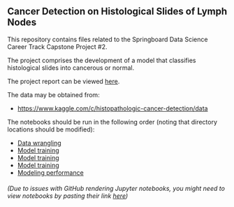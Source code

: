 ## Cancer Detection on Histological Slides of Lymph Nodes

This repository contains files related to the Springboard Data Science Career Track Capstone Project #2.

The project comprises the development of a model that classifies histological slides into cancerous or normal.

The project report can be viewed [here](https://github.com/leukemia/Capstone_Projects/tree/master/Capstone_Project02/Milestone_Report-01).

The data may be obtained from:

  * https://www.kaggle.com/c/histopathologic-cancer-detection/data


The notebooks should be run in the following order (noting that directory locations should be modified):

  * [Data wrangling](https://github.com/leukemia/Capstone_Projects/blob/master/Capstone_Project02/Milestone_Report-02/Capstone_Project-02_Data_wrangling_EDA.ipynb)
  * [Model training](https://github.com/leukemia/Capstone_Projects/blob/master/Capstone_Project02/Milestone_Report-02/Capstone_Project-02_Model_Training-1-5.ipynb)
  * [Model training](https://github.com/leukemia/Capstone_Projects/blob/master/Capstone_Project02/Milestone_Report-02/Capstone_Project-02_Model_Training-6.ipynb)
  * [Model training](https://github.com/leukemia/Capstone_Projects/blob/master/Capstone_Project02/Milestone_Report-02/Capstone_Project-02_Model_Training-7.ipynb)
  * [Modeling performance](https://github.com/leukemia/Capstone_Projects/blob/master/Capstone_Project02/Milestone_Report-02/Capstone_Project-02_Model_Performance.ipynb)
###### (Due to issues with GitHub rendering Jupyter notebooks, you might need to view notebooks by pasting their link [here](https://nbviewer.jupyter.org/))
